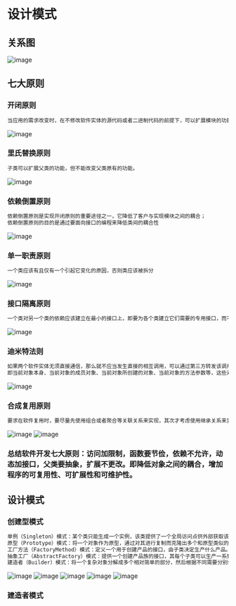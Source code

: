 # 设计模式

## 关系图
![image](https://user-images.githubusercontent.com/80819421/143391457-523b0ddc-dcbc-4eb9-ba56-31a568a1e5c4.png)

## 七大原则

### 开闭原则
```java
当应用的需求改变时，在不修改软件实体的源代码或者二进制代码的前提下，可以扩展模块的功能，使其满足新的需求
```

![image](https://user-images.githubusercontent.com/80819421/143391517-ccde7586-bfca-47df-9e40-dbf70361f562.png)

### 里氏替换原则
```java
子类可以扩展父类的功能，但不能改变父类原有的功能。
```

![image](https://user-images.githubusercontent.com/80819421/143391591-017f6550-edfd-4127-ad8b-47e673b86aab.png)

### 依赖倒置原则
```java
依赖倒置原则是实现开闭原则的重要途径之一，它降低了客户与实现模块之间的耦合；
依赖倒置原则的目的是通过要面向接口的编程来降低类间的耦合性
```

![image](https://user-images.githubusercontent.com/80819421/143391658-5472174c-025e-4914-9a26-978d8ec407ae.png)

### 单一职责原则
```java
一个类应该有且仅有一个引起它变化的原因，否则类应该被拆分
```

![image](https://user-images.githubusercontent.com/80819421/143391726-637e10c4-6106-402b-9cc6-6d94e92bdc27.png)

### 接口隔离原则
```java
一个类对另一个类的依赖应该建立在最小的接口上，即要为各个类建立它们需要的专用接口，而不要试图去建立一个很庞大的接口供所有依赖它的类去调用
```

![image](https://user-images.githubusercontent.com/80819421/143391768-eba2af42-db78-491e-a780-7256a28a5856.png)

### 迪米特法则
```java
如果两个软件实体无须直接通信，那么就不应当发生直接的相互调用，可以通过第三方转发该调用。其目的是降低类之间的耦合度，提高模块的相对独立性；
即当前对象本身、当前对象的成员对象、当前对象所创建的对象、当前对象的方法参数等，这些对象同当前对象存在关联、聚合或组合关系，可以直接访问这些对象的方法。
```

![image](https://user-images.githubusercontent.com/80819421/143391792-47605a43-808f-4838-aa32-b1e28f69f692.png)

### 合成复用原则
```java
要求在软件复用时，要尽量先使用组合或者聚合等关联关系来实现，其次才考虑使用继承关系来实现
```

![image](https://user-images.githubusercontent.com/80819421/143392269-a1339925-95bd-4117-9abf-d779c1263abb.png)
![image](https://user-images.githubusercontent.com/80819421/143392307-d20ee3ee-4f01-4c5b-b57e-b26acc2a3d64.png)


### 总结软件开发七大原则：访问加限制，函数要节俭，依赖不允许，动态加接口，父类要抽象，扩展不更改。即降低对象之间的耦合，增加程序的可复用性、可扩展性和可维护性。

## 设计模式

### 创建型模式
```java
单例（Singleton）模式：某个类只能生成一个实例，该类提供了一个全局访问点供外部获取该实例，其拓展是有限多例模式。
原型（Prototype）模式：将一个对象作为原型，通过对其进行复制而克隆出多个和原型类似的新实例。
工厂方法（FactoryMethod）模式：定义一个用于创建产品的接口，由子类决定生产什么产品。只有工厂方法属于类创建模式，其他属于对象创建模式
抽象工厂（AbstractFactory）模式：提供一个创建产品族的接口，其每个子类可以生产一系列相关的产品。
建造者（Builder）模式：将一个复杂对象分解成多个相对简单的部分，然后根据不同需要分别创建它们，最后构建成该复杂对象。
```
![image](https://user-images.githubusercontent.com/80819421/143517641-72b7dd5a-c84a-4bcb-8f30-35ea91978fbf.png)
![image](https://user-images.githubusercontent.com/80819421/143518392-0989e0be-917a-4c44-b49d-b3ad94b6c04f.png)
![image](https://user-images.githubusercontent.com/80819421/143518915-61fd21ae-0db1-4de2-80b2-6c62aabb37f8.png)
![image](https://user-images.githubusercontent.com/80819421/143518969-d7b00ba7-d785-4dd9-afa1-0a476d0d1f99.png)
![image](https://user-images.githubusercontent.com/80819421/143519130-6a6ea5ae-1903-45f3-9c39-e432e8461257.png)

### 建造者模式


